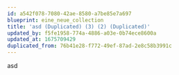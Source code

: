 ```yaml
---
id: a542f078-7080-42ae-8580-a7be85e7a697
blueprint: eine_neue_collection
title: 'asd (Duplicated) (3) (2) (Duplicated)'
updated_by: f5fe1958-774a-4886-a03e-0b74ece8600a
updated_at: 1675709429
duplicated_from: 76b41e28-f772-49ef-87ad-2e8c58b3991c
---
```

asd